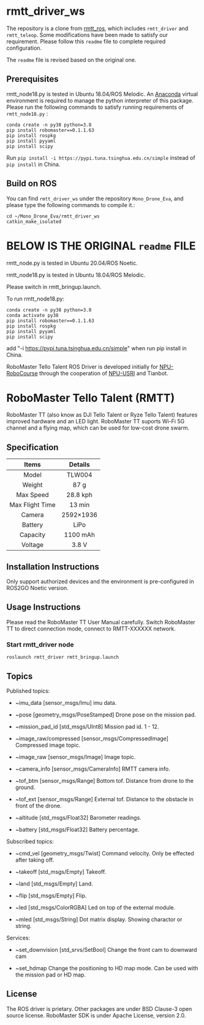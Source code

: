 # rmtt_driver_ws

The repository is a clone from [rmtt_ros](https://github.com/cavayangtao/rmtt_ros), which includes ```rmtt_driver``` and ```rmtt_teleop```. Some modifications have been made to satisfy our requirement. Please follow this ```readme``` file to complete required configuration.

The ```readme``` file is revised based on the original one.

## Prerequisites
rmtt_node18.py is tested in Ubuntu 18.04/ROS Melodic. An [Anaconda](https://www.anaconda.com/) virtual environment is required to manage the python interpreter of this package. Please run the following commands to satisfy running requirements of ```rmtt_node18.py``` :
```
conda create -n py38 python=3.8
pip install robomaster==0.1.1.63
pip install rospkg
pip install pyyaml
pip install scipy
```
Run ```pip install -i https://pypi.tuna.tsinghua.edu.cn/simple``` instead of ```pip install``` in China.

## Build on ROS

You can find ```rmtt_driver_ws``` under the repository ```Mono_Drone_Eva```, and please type the following commands to compile it.: 

```
cd ~/Mono_Drone_Eva/rmtt_driver_ws
catkin_make_isolated
```

<!-- ## Run the Program

After compilation you can start the program. For ```rmtt_driver```, please run
```
  cd ~/Mono_Drone_Eva/rmtt_driver_ws
  conda activate py38
  source devel_isolated/setup.bash
  roslaunch rmtt_driver rmtt_bringup.launch 
```
to activate the tello driver. A drone-view image window will then appear.

For ```rmtt_teleop```, if you want to get the drone off the ground and control it via keyboards, please open a new terminal and type the following commands:

```
  cd ~/Mono_Drone_Eva/rmtt_driver_ws
  conda activate py38
  source devel_isolated/setup.bash
  roslaunch rmtt_teleop rmtt_teleop_key.launch
```
or you can control the drone via joys:

```
  cd ~/Mono_Drone_Eva/rmtt_driver_ws
  conda activate py38
  source devel_isolated/setup.bash
  roslaunch rmtt_teleop rmtt_teleop_joy.launch 
``` -->

##
# BELOW IS THE ORIGINAL  ```readme``` FILE 

rmtt_node.py is tested in Ubuntu 20.04/ROS Noetic.

rmtt_node18.py is tested in Ubuntu 18.04/ROS Melodic.

Please switch in rmtt_bringup.launch.

To run rmtt_node18.py:
```
conda create -n py38 python=3.8
conda activate py38
pip install robomaster==0.1.1.63
pip install rospkg
pip install pyyaml
pip install scipy
```
add "-i https://pypi.tuna.tsinghua.edu.cn/simple" when run pip install in China.

RoboMaster Tello Talent ROS Driver is developed initially for [NPU-RoboCourse](https://github.com/cavayangtao/npurobocourse) through the cooperation of [NPU-USRI](https://wurenxitong.nwpu.edu.cn/) and Tianbot.


# RoboMaster Tello Talent (RMTT)
RoboMaster TT (also know as DJI Tello Talent or Ryze Tello Talent) features improved hardware and an LED light. RoboMaster TT suports Wi-Fi 5G channel and a flying map, which can be used for low-cost drone swarm. 


## Specification
|  Items  | Details|
|    :---:    |     :---:     |
| Model  | TLW004 |
| Weight  | 87 g |
| Max Speed  | 28.8 kph |
| Max Flight Time  | 13 min |
| Camera  | 2592×1936 |
| Battery  | LiPo |
| Capacity  | 1100 mAh |
| Voltage  | 3.8 V |


## Installation Instructions
Only support authorized devices and the environment is pre-configured in ROS2GO Noetic version.

## Usage Instructions
Please read the RoboMaster TT User Manual carefully.
Switch RoboMaster TT to direct connection mode, connect to RMTT-XXXXXX network.

### Start rmtt_driver node

```
roslaunch rmtt_driver rmtt_bringup.launch
```

## Topics
Published topics:
  - ~imu_data [sensor_msgs/Imu] 
  imu data. 

  - ~pose [geometry_msgs/PoseStamped] 
  Drone pose on the mission pad.

  - ~mission_pad_id [std_msgs/UInt8] 
  Mission pad id. 1 - 12.

  - ~image_raw/compressed [sensor_msgs/CompressedImage] 
  Compressed image topic.

  - ~image_raw [sensor_msgs/Image] 
  Image topic.

  - ~camera_info [sensor_msgs/CameraInfo] 
  RMTT camera info.

  - ~tof_btm [sensor_msgs/Range] 
  Bottom tof. Distance from drone to the ground.

  - ~tof_ext [sensor_msgs/Range] 
  External tof. Distance to the obstacle in front of the drone.

  - ~altitude [std_msgs/Float32] 
  Barometer readings.

  - ~battery [std_msgs/Float32] 
  Battery percentage.

Subscribed topics:
  - ~cmd_vel [geometry_msgs/Twist] 
  Command velocity. Only be effected after taking off.

  - ~takeoff [std_msgs/Empty] 
  Takeoff.

  - ~land [std_msgs/Empty]
  Land.

  - ~flip [std_msgs/Empty] 
  Flip.

  - ~led [std_msgs/ColorRGBA] 
  Led on top of the external module.

  - ~mled [std_msgs/String] 
  Dot matrix display. Showing charactor or string.

Services:
  - ~set_downvision [std_srvs/SetBool]
  Change the front cam to downward cam

  - ~set_hdmap
  Change the positioning to HD map mode. Can be used with the mission pad or HD map.

## License
The ROS driver is prietary. Other packages are under BSD Clause-3 open source license. RoboMaster SDK is under Apache License, version 2.0.
